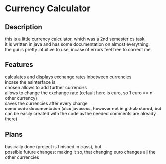 # Currency Calculator  

## Description  
this is a little currency calculator, which was a 2nd semester cs task.  
it is written in java and has some documentation on almost everything.  
the gui is pretty intuitive to use, incase of errors feel free to correct me.  

## Features  
  calculates and displays exchange rates inbetween currencies  
  incase the asInterface is   
    chosen allows to add further currencies  
    allows to change the exchange rate (default here is euro, so 1 euro == n other currency)  
    saves the currencies after every change  
  some code documentation (also javadocs, however not in github stored, but can be easily created with the code as the needed comments are already there)  

## Plans  
  basically done (project is finished in class), but  
    possible future changes: making it so, that changing euro changes all the other currencies  
